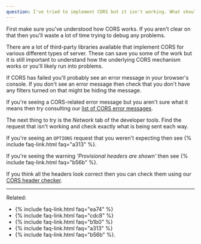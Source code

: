 ```yaml
---
question: I've tried to implement CORS but it isn't working. What should I do next?
---
```


First make sure you've understood how CORS works. If you aren't clear on that then you'll waste a lot of time trying
to debug any problems.

There are a lot of third-party libraries available that implement CORS for various different types of server. These
can save you some of the work but it is still important to understand how the underlying CORS mechanism works or
you'll likely run into problems.

If CORS has failed you'll probably see an error message in your browser's console. If you don't see an error message
then check that you don't have any filters turned on that might be hiding the message.

If you're seeing a CORS-related error message but you aren't sure what it means then try consulting our
[list of CORS error messages](/error-messages).

The next thing to try is the *Network* tab of the developer tools. Find the request that isn't working and
check exactly what is being sent each way.

If you're seeing an `OPTIONS` request that you weren't expecting then see {% include faq-link.html faq="a313" %}.

If you're seeing the warning *'Provisional headers are shown'* then see {% include faq-link.html faq="b56b" %}.

If you think all the headers look correct then you can check them using our [CORS header checker](/header-checker).

---

Related:

* {% include faq-link.html faq="ea74" %}
* {% include faq-link.html faq="cdc8" %}
* {% include faq-link.html faq="b1b0" %}
* {% include faq-link.html faq="a313" %}
* {% include faq-link.html faq="b56b" %}.
